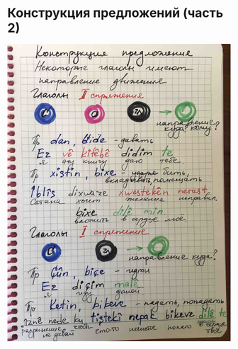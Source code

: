 # Конструкция предложений (часть 2)

![Конструкция предложений (часть 2)](../assets/Конструкция-предложений-часть-2.jpg)